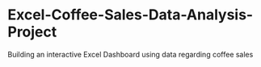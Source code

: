 # Excel-Coffee-Sales-Data-Analysis-Project
Building an interactive Excel Dashboard using data regarding coffee sales
